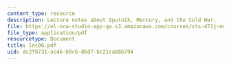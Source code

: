```yaml
---
content_type: resource
description: Lecture notes about Sputnik, Mercury, and the Cold War.
file: https://ol-ocw-studio-app-qa.s3.amazonaws.com/courses/sts-471j-engineering-apollo-the-moon-project-as-a-complex-system-spring-2007/dc2f8731ac46b9c6d6d7bc21cab8b794_lec06.pdf
file_type: application/pdf
resourcetype: Document
title: lec06.pdf
uid: dc2f8731-ac46-b9c6-d6d7-bc21cab8b794
---
```

